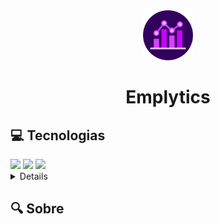 <div align="center">  
  <a href="https://emplytics.vercel.app/" target="_blank">
    <img src="img/EmpLytics.png" alt="Logo" width="80" height="80">
  </a>
  
  <h1>Emplytics</h1>
</div>

<h2>💻 Tecnologias</h2>
<div>
  <img src="https://img.shields.io/badge/HTML-FFAA00?style=for-the-badge&logo=html5&logoColor=white">
  <img src="https://img.shields.io/badge/CSS-008BFF?&style=for-the-badge&logo=css3&logoColor=white">
  <img src="https://img.shields.io/badge/JavaScript-F7DF1E??&style=for-the-badge&logo=javascript&logoColor=black">
</div>

<details>
 
</details>

<h2>🔍 Sobre</h2>
